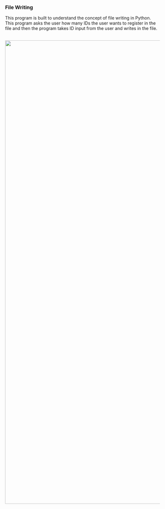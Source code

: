 ### File Writing

This program is built to understand the concept of file writing in Python. This program asks the user how many IDs the user wants to register in the file and then the program takes ID input from the user and writes in the file.

<br> <img src="https://github.com/user-attachments/assets/7e672b53-780e-4887-91ee-ff0a15ec74e0" width="1512" /> </br>
